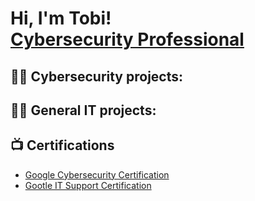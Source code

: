 <h1>Hi, I'm Tobi! <br/><a href="https://www.linkedin.com/in/odakindele/">Cybersecurity Professional</a>
<h2>👨‍💻 Cybersecurity projects:</h2>

<h2>👨‍💻 General IT projects:</h2>

<h2>📺 Certifications</h2>

- [Google Cybersecurity Certification](https://coursera.org/share/bcd33c6316206724e6c67d301ededd15)
- [Gootle IT Support Certification](https://coursera.org/share/e068a7099d40a07e00eb92d74eb08fd8)
